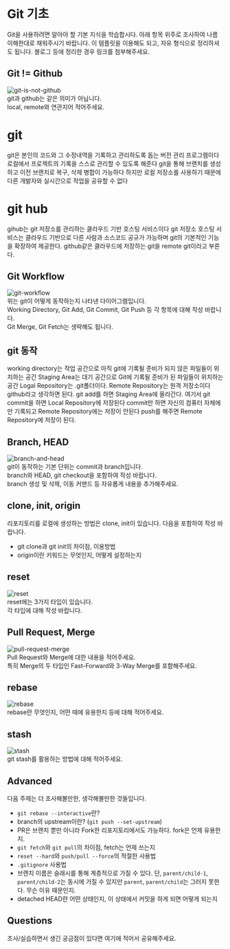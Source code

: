 # Git 기초
Git을 사용하려면 알아야 할 기본 지식을 학습합시다. 아래 항목 위주로 조사하여 나름 이해한대로 채워주시기 바랍니다. 이 템플릿을 이용해도 되고, 자유 형식으로 정리하셔도 됩니다. 블로그 등에 정리한 경우 링크를 첨부해주세요.


## Git != Github
![git-is-not-github](https://user-images.githubusercontent.com/51331195/160232512-3d6686ca-4ae3-4f11-a8d7-c893c0a7526a.png)  
git과 github는 같은 의미가 아닙니다.  
local, remote와 연관지어 적어주세요.

# git
git은 본인의 코드와 그 수정내역을 기록하고 관리하도록 돕는 버전 관리 프로그램이다 로컬에서 프로젝트의 기록을 스스로
관리할 수 있도록 해준다 git을 통해 브랜치를 생성하고 이전 브랜치로 복구, 삭제 병합이 가능하다 하지만
로컬 저장소를 사용하기 때문에 다른 개발자와 실시간으로 작업을 공유할 수 없다

# git hub
gihub는 git 저장소를 관리하는 클라우드 기반 호스팅 서비스이다 git 저장소 호스팅 서비스는 클라우드 기반으로 다른 
사람과 소스코드 공규가 가능하며 git의 기본적인 기능을 확장하여 제공한다.
github같은 클라우드에 저장하는 git을 remote git이라고 부른다.



## Git Workflow
![git-workflow](https://cdn-media-1.freecodecamp.org/images/1*iL2J8k4ygQlg3xriKGimbQ.png)  
위는 git이 어떻게 동작하는지 나타낸 다이어그램입니다.  
Working Directory, Git Add, Git Commit, Git Push 등 각 항목에 대해 작성 바랍니다.  
Git Merge, Git Fetch는 생략해도 됩니다.

## git 동작

working directory는 작업 공간으로 아직 git에 기록될 준비가 되지 않은 파일들이 위치하는 공간
Staging Area는 대기 공간으로 Git에 기록될 준비가 된 파일들이 위치하는 공간
Logal Repository는 .git폴더이다.
Remote Repository는 원격 저장소이다 github라고 생각하면 된다.
git add를 하면 Staging Area에 올라간다. 여기서 git commit을 하면 Local Repository에 저장된다 commit만 하면
자신의 컴퓨터 자체에만 기록되고 Remote Repository에는 저장이 안된다
push를 해주면 Remote Repository에 저장이 된다.



## Branch, HEAD
![branch-and-head](https://ihatetomatoes.net/wp-content/uploads/2020/04/07-head-pointer.png)  
git이 동작하는 기본 단위는 commit과 branch입니다.  
branch와 HEAD, git checkout을 포함하여 작성 바랍니다.  
branch 생성 및 삭제, 이동 커맨드 등 자유롭게 내용을 추가해주세요.



## clone, init, origin
리포지토리를 로컬에 생성하는 방법은 clone, init이 있습니다. 다음을 포함하여 작성 바랍니다.
- git clone과 git init의 차이점, 이용방법
- origin이란 키워드는 무엇인지, 어떻게 설정하는지

## reset
![reset](https://user-images.githubusercontent.com/51331195/160235594-8836570b-e8bf-484a-bb92-b2bd6d873066.png)  
reset에는 3가지 타입이 있습니다.  
각 타입에 대해 작성 바랍니다.

## Pull Request, Merge
![pull-request-merge](https://atlassianblog.wpengine.com/wp-content/uploads/bitbucket411-blog-1200x-branches2.png)  
Pull Request와 Merge에 대한 내용을 적어주세요.  
특히 Merge의 두 타입인 Fast-Forward와 3-Way Merge를 포함해주세요.

## rebase
![rebase](https://user-images.githubusercontent.com/51331195/160234052-7fe70f85-5906-4474-b809-782adae92b3c.png)  
rebase란 무엇인지, 어떤 때에 유용한지 등에 대해 적어주세요.

## stash
![stash](https://d8it4huxumps7.cloudfront.net/bites/wp-content/banners/2023/4/642a663eaff96_git_stash.png)  
git stash를 활용하는 방법에 대해 적어주세요.

## Advanced
다음 주제는 더 조사해볼만한, 생각해볼만한 것들입니다. 
- `git rebase --interactive`란?
- branch의 upstream이란? (`git push --set-upstream`)
- PR은 브랜치 뿐만 아니라 Fork한 리포지토리에서도 가능하다. fork은 언제 유용한지. 
- `git fetch`와 `git pull`의 차이점, fetch는 언제 쓰는지
- `reset --hard`와 `push/pull --force`의 적절한 사용법
- `.gitignore` 사용법
- 브랜치 이름은 슬래시를 통해 계층적으로 가질 수 있다. 단, `parent/child-1`, `parent/child-2`는 동시에 가질 수 있지만 `parent`, `parent/child`는 그러지 못한다. 무슨 이유 때문인지. 
- detached HEAD란 어떤 상태인지, 이 상태에서 커밋을 하게 되면 어떻게 되는지

## Questions
조사/실습하면서 생긴 궁금점이 있다면 여기에 적어서 공유해주세요.
